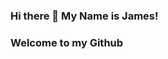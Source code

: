 ### Hi there 👋 My Name is James! 
### Welcome to my Github

<!--
**JamesW32/JamesW32** is a ✨ _special_ ✨ repository because its `README.md` (this file) appears on your GitHub profile.


 
### - 🌱 I’m currently learning Cyber Security and Ethical Hacking at Abertay University
### - 🤔 I'm interested in Digital Forensics, AI and computer Architecture  
### - 📫 How to reach me: 
### Discord: JamesW32#6903
### Tiwtter: @JamzyWood
### Email: Jameswood78000@hotmail.com
### - ⚡ Im Currently Learning
### -Python 3 🐍
### -C++ ©
### -Javascript ☕
